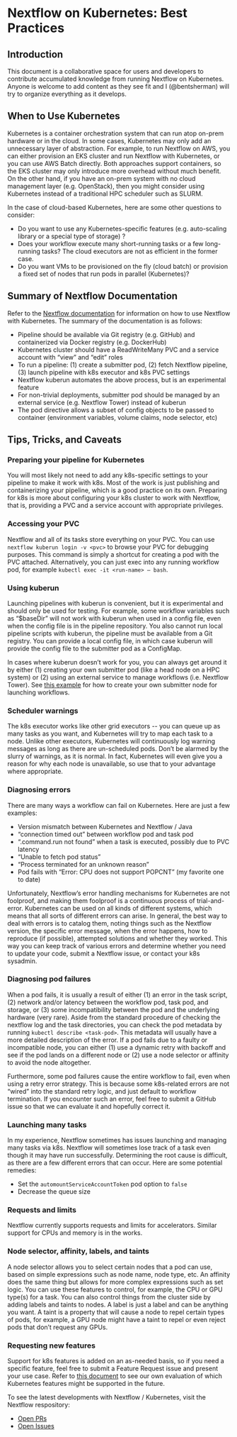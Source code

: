 # Nextflow on Kubernetes: Best Practices

## Introduction

This document is a collaborative space for users and developers to contribute accumulated knowledge from running Nextflow on Kubernetes. Anyone is welcome to add content as they see fit and I (@bentsherman) will try to organize everything as it develops.

## When to Use Kubernetes

Kubernetes is a container orchestration system that can run atop on-prem hardware or in the cloud. In some cases, Kubernetes may only add an unnecessary layer of abstraction. For example, to run Nextflow on AWS, you can either provision an EKS cluster and run Nextflow with Kubernetes, or you can use AWS Batch directly. Both approaches support containers, so the EKS cluster may only introduce more overhead without much benefit. On the other hand, if you have an on-prem system with no cloud management layer (e.g. OpenStack), then you might consider using Kubernetes instead of a traditional HPC scheduler such as SLURM.

In the case of cloud-based Kubernetes, here are some other questions to consider:

- Do you want to use any Kubernetes-specific features (e.g. auto-scaling library or a special type of storage) ?
- Does your workflow execute many short-running tasks or a few long-running tasks? The cloud executors are not as efficient in the former case.
- Do you want VMs to be provisioned on the fly (cloud batch) or provision a fixed set of nodes that run pods in parallel (Kubernetes)?

## Summary of Nextflow Documentation

Refer to the [Nextflow documentation](https://www.nextflow.io/docs/latest/kubernetes.html) for information on how to use Nextflow with Kubernetes. The summary of the documentation is as follows:

- Pipeline should be available via Git registry (e.g. GitHub) and containerized via Docker registry (e.g. DockerHub)
- Kubernetes cluster should have a ReadWriteMany PVC and a service account with “view” and “edit” roles
- To run a pipeline: (1) create a submitter pod, (2) fetch Nextflow pipeline, (3) launch pipeline with k8s executor and k8s PVC settings
- Nextflow kuberun automates the above process, but is an experimental feature
- For non-trivial deployments, submitter pod should be managed by an external service (e.g. Nextflow Tower) instead of kuberun
- The pod directive allows a subset of config objects to be passed to container (environment variables, volume claims, node selector, etc)

## Tips, Tricks, and Caveats

### Preparing your pipeline for Kubernetes

You will most likely not need to add any k8s-specific settings to your pipeline to make it work with k8s. Most of the work is just publishing and containerizing your pipeline, which is a good practice on its own. Preparing for k8s is more about configuring your k8s cluster to work with Nextflow, that is, providing a PVC and a service account with appropriate privileges.

### Accessing your PVC

Nextflow and all of its tasks store everything on your PVC. You can use `nextflow kuberun login -v <pvc>` to browse your PVC for debugging purposes. This command is simply a shortcut for creating a pod with the PVC attached. Alternatively, you can just exec into any running workflow pod, for example `kubectl exec -it <run-name> – bash`.

### Using kuberun

Launching pipelines with kuberun is convenient, but it is experimental and should only be used for testing. For example, some workflow variables such as “$baseDir” will not work with kuberun when used in a config file, even when the config file is in the pipeline repository. You also cannot run local pipeline scripts with kuberun, the pipeline must be available from a Git registry. You can provide a local config file, in which case kuberun will provide the config file to the submitter pod as a ConfigMap.

In cases where kuberun doesn’t work for you, you can always get around it by either (1) creating your own submitter pod (like a head node on a HPC system) or (2) using an external service to manage workflows (i.e. Nextflow Tower). See [this example](https://github.com/SystemsGenetics/kube-runner/blob/master/kube-run.sh) for how to create your own submitter node for launching workflows.

### Scheduler warnings

The k8s executor works like other grid executors -- you can queue up as many tasks as you want, and Kubernetes will try to map each task to a node. Unlike other executors, Kubernetes will continuously log warning messages as long as there are un-scheduled pods. Don’t be alarmed by the slurry of warnings, as it is normal. In fact, Kubernetes will even give you a reason for why each node is unavailable, so use that to your advantage where appropriate.

### Diagnosing errors

There are many ways a workflow can fail on Kubernetes. Here are just a few examples:

- Version mismatch between Kubernetes and Nextflow / Java
- “connection timed out” between workflow pod and task pod
- “.command.run not found” when a task is executed, possibly due to PVC latency
- “Unable to fetch pod status”
- “Process terminated for an unknown reason”
- Pod fails with “Error: CPU does not support POPCNT” (my favorite one to date)

Unfortunately, Nextflow’s error handling mechanisms for Kubernetes are not foolproof, and making them foolproof is a continuous process of trial-and-error. Kubernetes can be used on all kinds of different systems, which means that all sorts of different errors can arise. In general, the best way to deal with errors is to catalog them, noting things such as the Nextflow version, the specific error message, when the error happens, how to reproduce (if possible), attempted solutions and whether they worked. This way you can keep track of various errors and determine whether you need to update your code, submit a Nextflow issue, or contact your k8s sysadmin.

### Diagnosing pod failures

When a pod fails, it is usually a result of either (1) an error in the task script, (2) network and/or latency between the workflow pod, task pod, and storage, or (3) some incompatibility between the pod and the underlying hardware (very rare). Aside from the standard procedure of checking the nextflow log and the task directories, you can check the pod metadata by running `kubectl describe <task-pod>`. This metadata will usually have a more detailed description of the error. If a pod fails due to a faulty or incompatible node, you can either (1) use a dynamic retry with backoff and see if the pod lands on a different node or (2) use a node selector or affinity to avoid the node altogether.

Furthermore, some pod failures cause the entire workflow to fail, even when using a retry error strategy. This is because some k8s-related errors are not “wired” into the standard retry logic, and just default to workflow termination. If you encounter such an error, feel free to submit a GitHub issue so that we can evaluate it and hopefully correct it.

### Launching many tasks

In my experience, Nextflow sometimes has issues launching and managing many tasks via k8s. Nextflow will sometimes lose track of a task even though it may have run successfully. Determining the root cause is difficult, as there are a few different errors that can occur. Here are some potential remedies:

- Set the `automountServiceAccountToken` pod option to `false`
- Decrease the queue size

### Requests and limits

Nextflow currently supports requests and limits for accelerators. Similar support for CPUs and memory is in the works.

### Node selector, affinity, labels, and taints

A node selector allows you to select certain nodes that a pod can use, based on simple expressions such as node name, node type, etc. An affinity does the same thing but allows for more complex expressions such as set logic. You can use these features to control, for example, the CPU or GPU type(s) for a task. You can also control things from the cluster side by adding labels and taints to nodes. A label is just a label and can be anything you want. A taint is a property that will cause a node to repel certain types of pods, for example, a GPU node might have a taint to repel or even reject pods that don’t request any GPUs.

### Requesting new features

Support for k8s features is added on an as-needed basis, so if you need a specific feature, feel free to submit a Feature Request issue and present your use case. Refer to [this document](feature-evaluation.md) to see our own evaluation of which Kubernetes features might be supported in the future.

To see the latest developments with Nextflow / Kubernetes, visit the Nextflow respository:
- [Open PRs](https://github.com/nextflow-io/nextflow/pulls?q=is%3Aopen+is%3Apr+label%3Aplatform%2Fk8s)
- [Open Issues](https://github.com/nextflow-io/nextflow/issues?q=is%3Aopen+is%3Aissue+label%3Aplatform%2Fk8s)
